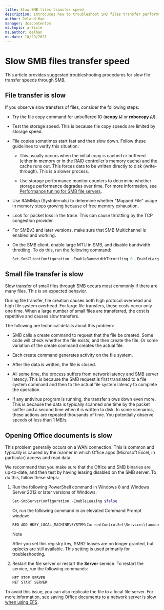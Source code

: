```yaml
---
title: Slow SMB files transfer speed
description: Introduces how to troubleshoot SMB files transfer performance issue.
author: Deland-Han
manager: dcscontentpm
ms.topic: article
ms.author: delhan
ms.date: 10/29/2021
---
```


# Slow SMB files transfer speed

This article provides suggested troubleshooting procedures for slow file transfer speeds through SMB.

## File transfer is slow

If you observe slow transfers of files, consider the following
steps:

- Try the file copy command for unbuffered IO (**xcopy /J** or  **robocopy /J**).

- Test the storage speed. This is because file copy speeds are limited by storage speed.

- File copies sometimes start fast and then slow down. Follow these guidelines to verify this situation:
    
  - This usually occurs when the initial copy is cached or buffered (either in memory or in the RAID controller's memory cache) and the cache runs out. This forces data to be written directly to disk (write-through). This is a slower process.
    
  - Use storage performance monitor counters to determine whether storage performance degrades over time. For more information, see [Performance tuning for SMB file servers](../../../administration/performance-tuning/role/file-server/smb-file-server.md).

- Use RAMMap (SysInternals) to determine whether "Mapped File" usage in memory stops growing because of free memory exhaustion.

- Look for packet loss in the trace. This can cause throttling by the TCP congestion provider.

- For SMBv3 and later versions, make sure that SMB Multichannel is enabled and working.

- On the SMB client, enable large MTU in SMB, and disable bandwidth throttling. To do this, run the following command:  
  
  ```PowerShell
  Set-SmbClientConfiguration -EnableBandwidthThrottling 0 -EnableLargeMtu 1
  ```

## Small file transfer is slow

Slow transfer of small files through SMB occurs most commonly if there are many files. This is an expected behavior.

During file transfer, file creation causes both high protocol overhead and high file system overhead. For large file transfers, these costs occur only one time. When a large number of small files are transferred, the cost is repetitive and causes slow transfers.

The following are technical details about this problem:

- SMB calls a create command to request that the file be created. Some code will check whether the file exists, and then create the file. Or some variation of the create command creates the actual file.

- Each create command generates activity on the file system.

- After the data is written, the file is closed.

- All some time, the process suffers from network latency and SMB     server latency. This is because the SMB request is first translated to a file system command and then to the actual file system latency to complete the operation.

- If any antivirus program is running, the transfer slows down even more. This is because the data is typically scanned one time by the packet sniffer and a second time when it is written to disk. In some scenarios, these actions are repeated thousands of time. You potentially observe speeds of less than 1 MB/s.

## Opening Office documents is slow

This problem generally occurs on a WAN connection. This is common and typically is caused by the manner in which Office apps (Microsoft Excel, in particular) access and read data.

We recommend that you make sure that the Office and SMB binaries are up-to-date, and then test by having leasing disabled on the SMB server. To do this, follow these steps:
   
1. Run the following PowerShell command in Windows 8 and Windows Server 2012 or later versions of Windows:
      
   ```PowerShell
   Set-SmbServerConfiguration -EnableLeasing $false  
   ```
      
   Or, run the following command in an elevated Command Prompt window:  

   ```cmd
   REG ADD HKEY_LOCAL_MACHINE\SYSTEM\CurrentControlSet\Services\lanmanserver\parameters /v DisableLeasing /t REG\_DWORD /d 1 /f  
   ```
      
   > [!NOTE]
   > After you set this registry key, SMB2 leases are no longer granted, but oplocks are still available. This setting is used primarily for troubleshooting.
    
2. Restart the file server or restart the **Server** service. To restart the service, run the following commands:

   ```cmd  
   NET STOP SERVER 
   NET START SERVER
   ```

To avoid this issue, you can also replicate the file to a local file server. For more information, see [saving Office documents to a network server is slow when using EFS](/office/troubleshoot/office/saving-file-to-network-server-slow).
